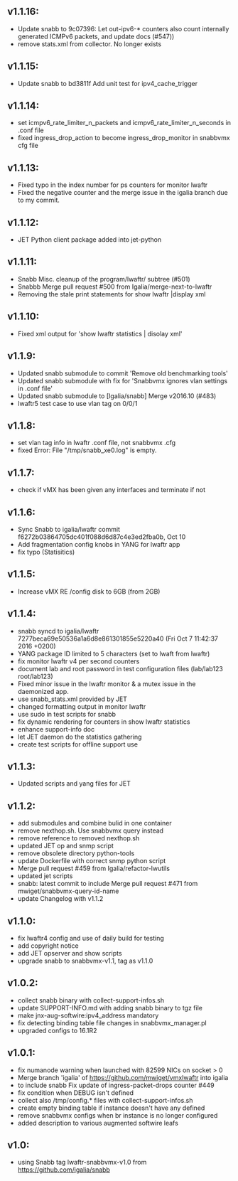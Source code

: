 ## v1.1.16:

- Update snabb to 9c07396: Let out-ipv6-* counters also count internally generated ICMPv6 packets, and update docs (#547))
- remove stats.xml from collector. No longer exists

## v1.1.15:

- Update snabb to bd3811f Add unit test for ipv4_cache_trigger

## v1.1.14:

- set icmpv6_rate_limiter_n_packets and icmpv6_rate_limiter_n_seconds in .conf file
- fixed ingress_drop_action to become ingress_drop_monitor in snabbvmx cfg file

## v1.1.13:

- Fixed typo in the index number for ps counters for monitor lwaftr
- Fixed the negative counter and the merge issue in the igalia branch due to my commit.

## v1.1.12:

- JET Python client package added into jet-python

## v1.1.11:

- Snabb Misc. cleanup of the program/lwaftr/ subtree (#501)
- Snabbb Merge pull request #500 from Igalia/merge-next-to-lwaftr
- Removing the stale print statements for show lwaftr |display xml

## v1.1.10:

- Fixed xml output for 'show lwaftr statistics | disolay xml'

## v1.1.9:

- Updated snabb submodule to commit 'Remove old benchmarking tools'
- Updated snabb submodule with fix for 'Snabbvmx ignores vlan settings in .conf file'
- Updated snabb submodule to [Igalia/snabb] Merge v2016.10 (#483)
- lwaftr5 test case to use vlan tag on 0/0/1

## v1.1.8:

- set vlan tag info in lwaftr .conf file, not snabbvmx .cfg
- fixed Error: File "/tmp/snabb_xe0.log" is empty.

## v1.1.7:

- check if vMX has been given any interfaces and terminate if not

## v1.1.6:

- Sync Snabb to igalia/lwaftr commit f6272b03864705dc401f088d6d87c4e3ed2fba0b, Oct 10
- Add fragmentation config knobs in YANG for lwaftr app
- fix typo (Statisitics)

## v1.1.5:

- Increase vMX RE /config disk to 6GB (from 2GB)

## v1.1.4:

- snabb syncd to igalia/lwaftr 7277beca69e50536a1a6d8e861301855e5220a40 (Fri Oct 7 11:42:37 2016 +0200)
- YANG package ID limited to 5 characters (set to lwaft from lwaftr)
- fix monitor lwaftr v4 per second counters
- document lab and root password in test configuration files (lab/lab123 root/lab123)
- Fixed minor issue in the lwaftr monitor & a mutex issue in the daemonized app.
- use snabb_stats.xml provided by JET
- changed formatting output in monitor lwaftr
- use sudo in test scripts for snabb
- fix dynamic rendering for counters in show lwaftr statistics
- enhance support-info doc
- let JET daemon do the statistics gathering
- create test scripts for offline support use

## v1.1.3:

- Updated scripts and yang files for JET

## v1.1.2:

- add submodules and combine bulid in one container 
- remove nexthop.sh. Use snabbvmx query instead
- remove reference to removed nexthop.sh
- updated JET op and snmp script
- remove obsolete directory python-tools
- update Dockerfile with correct snmp python script
- Merge pull request #459 from Igalia/refactor-lwutils
- updated jet scripts
- snabb: latest commit to include Merge pull request #471 from mwiget/snabbvmx-query-id-name
- update Changelog with v1.1.2

## v1.1.0:

- fix lwaftr4 config and use of daily build for testing
- add copyright notice
- add JET opserver and show scripts
- upgrade snabb to snabbvmx-v1.1, tag as v1.1.0

## v1.0.2:

- collect snabb binary with collect-support-infos.sh
- update SUPPORT-INFO.md with adding snabb binary to tgz file
- make jnx-aug-softwire:ipv4_address mandatory
- fix detecting binding table file changes in snabbvmx_manager.pl
- upgraded configs to 16.1R2

## v1.0.1:

- fix numanode warning when launched with 82599 NICs on socket > 0
- Merge branch 'igalia' of https://github.com/mwiget/vmxlwaftr into igalia
- to include snabb Fix update of ingress-packet-drops counter #449
- fix condition when DEBUG isn't defined
- collect also /tmp/config.* files with collect-support-infos.sh
- create empty binding table if instance doesn't have any defined
- remove snabbvmx configs when br instance is no longer configured
- added description to various augmented softwire leafs

## v1.0:
- using Snabb tag lwaftr-snabbvmx-v1.0 from https://github.com/igalia/snabb

